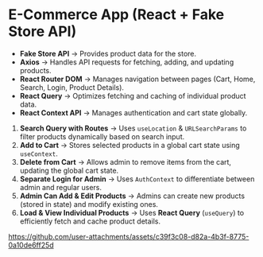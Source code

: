 
# **E-Commerce App (React + Fake Store API)**  

- **Fake Store API** → Provides product data for the store.  
- **Axios** → Handles API requests for fetching, adding, and updating products.  
- **React Router DOM** → Manages navigation between pages (Cart, Home, Search, Login, Product Details).  
- **React Query** → Optimizes fetching and caching of individual product data.  
- **React Context API** → Manages authentication and cart state globally.  

1. **Search Query with Routes** → Uses `useLocation` & `URLSearchParams` to filter products dynamically based on search input.  
2. **Add to Cart** → Stores selected products in a global cart state using `useContext`.  
3. **Delete from Cart** → Allows admin to remove items from the cart, updating the global cart state.  
4. **Separate Login for Admin** → Uses `AuthContext` to differentiate between admin and regular users.  
5. **Admin Can Add & Edit Products** → Admins can create new products (stored in state) and modify existing ones.  
6. **Load & View Individual Products** → Uses **React Query** (`useQuery`) to efficiently fetch and cache product details.  


https://github.com/user-attachments/assets/c39f3c08-d82a-4b3f-8775-0a10de6ff25d
